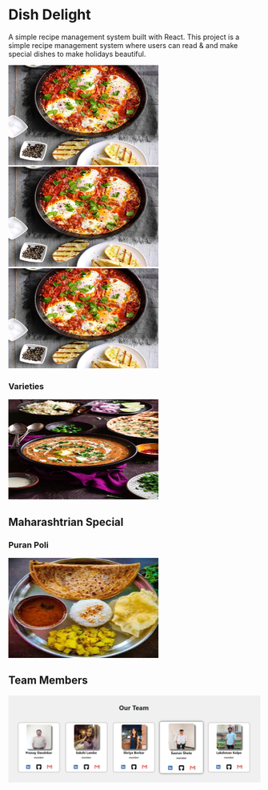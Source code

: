 # Dish Delight

A simple recipe management system built with React.
This project is a simple recipe management system where users can read & and make special dishes to make holidays beautiful.

<img src="./src/assets/BreakFast.jpg" alt="Categories" width="300" height="200">

<img src="./src/assets/BreakFast.jpg" alt="Categories" width="300" height="200">
<img src="./src/assets/BreakFast.jpg" alt="Categories" width="300" height="200">

### Varieties

<img src="./src/assets/HomeImg/Dal%20Makhan.webp" alt="varieties" width="300" height="200">

## Maharashtrian Special
### Puran Poli

<img src="./src/assets/puran-poli-img.jpeg" alt="PuranPoli" width="300" height="200">

## Team Members
<img src="./src/assets/team-member.png" alt="OurTeam" >
